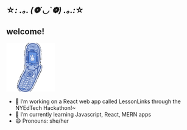 ## ☆*: .｡. (❁´◡`❁) .｡.:*☆
##          welcome!
![](https://github.com/saniyavyas/saniyavyas/blob/main/swing.gif)

- 🔭 I’m working on a React web app called LessonLinks through the NYEdTech Hackathon!~
- 🌱 I’m currently learning Javascript, React, MERN apps
- 😄 Pronouns: she/her


  
<!--
- 👯 I’m looking to collaborate on 
- 🤔 I’m looking for help with 
- 💬 Ask me about ...
- 📫 How to reach me: ...
- - ⚡ Fun fact: ...
